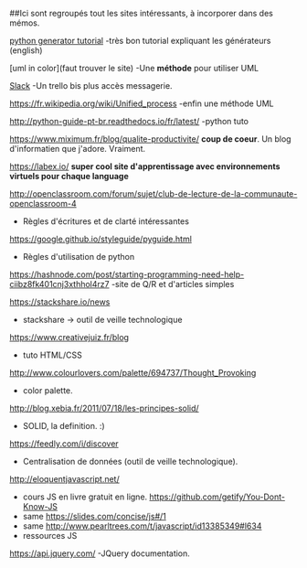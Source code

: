 ##Ici sont regroupés tout les sites intéressants, à incorporer dans des mémos.

[python generator tutorial](https://jeffknupp.com/blog/2013/04/07/improve-your-python-yield-and-generators-explained/)
-très bon tutorial expliquant les générateurs (english)

[uml in color](faut trouver le site)
-Une **méthode** pour utiliser UML

[Slack](https://chez-moi-groupe.slack.com/threads/)
-Un trello bis plus accès messagerie.

https://fr.wikipedia.org/wiki/Unified_process
-enfin une méthode UML

http://python-guide-pt-br.readthedocs.io/fr/latest/
-python tuto

https://www.miximum.fr/blog/qualite-productivite/
**coup de coeur**. Un blog d'informatien que j'adore. Vraiment.

https://labex.io/
**super cool site d'apprentissage avec environnements virtuels pour chaque language**

http://openclassroom.com/forum/sujet/club-de-lecture-de-la-communaute-openclassroom-4
- Règles d'écritures et de clarté intéressantes

https://google.github.io/styleguide/pyguide.html
- Règles d'utilisation de python

https://hashnode.com/post/starting-programming-need-help-ciibz8fk401cnj3xthhol4rz7
-site de Q/R et d'articles simples

https://stackshare.io/news
- stackshare -> outil de veille technologique

https://www.creativejuiz.fr/blog
- tuto HTML/CSS

http://www.colourlovers.com/palette/694737/Thought_Provoking
- color palette.

http://blog.xebia.fr/2011/07/18/les-principes-solid/
- SOLID, la definition. :)

https://feedly.com/i/discover
- Centralisation de données (outil de veille technologique).

http://eloquentjavascript.net/
- cours JS en livre gratuit en ligne.
https://github.com/getify/You-Dont-Know-JS
- same
https://slides.com/concise/js#/1
- same
http://www.pearltrees.com/t/javascript/id13385349#l634
- ressources JS

https://api.jquery.com/
-JQuery documentation.